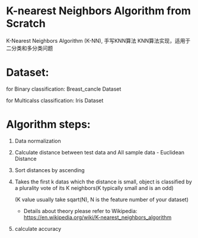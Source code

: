 # K-nearest Neighbors Algorithm from Scratch
K-Nearest Neighbors Algorithm (K-NN), 手写KNN算法
KNN算法实现，适用于二分类和多分类问题

# Dataset:
for Binary classification: Breast_cancle Dataset

for Multicalss classification: Iris Dataset


# Algorithm steps:
1. Data normalization  
2. Calculate distance between test data and All sample data - Euclidean Distance
3. Sort distances by ascending
4. Takes the first k datas which the distance is small, object is classified by a plurality vote of its K neighbors(K typically small and is an odd)

    (K value usually take sqart(N), N is the feature number of your dataset) 
    
    - Details about theory please refer to Wikipedia: https://en.wikipedia.org/wiki/K-nearest_neighbors_algorithm
    
6. calculate accuracy


